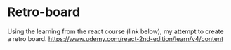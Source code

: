 # Retro-board
Using the learning from the react course (link below), my attempt to create a retro board.
https://www.udemy.com/react-2nd-edition/learn/v4/content
